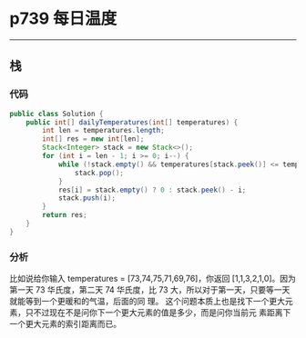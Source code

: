 # p739 每日温度
---

## 栈

### 代码

```java
public class Solution {
    public int[] dailyTemperatures(int[] temperatures) {
        int len = temperatures.length;
        int[] res = new int[len];
        Stack<Integer> stack = new Stack<>();
        for (int i = len - 1; i >= 0; i--) {
            while (!stack.empty() && temperatures[stack.peek()] <= temperatures[i]) {
                stack.pop();
            }
            res[i] = stack.empty() ? 0 : stack.peek() - i;
            stack.push(i);
        }
        return res;
    }
}
```

### 分析

⽐如说给你输⼊ temperatures = [73,74,75,71,69,76]，你返回 [1,1,3,2,1,0]。因为第⼀天 73
华⽒度，第⼆天 74 华⽒度，⽐ 73 ⼤，所以对于第⼀天，只要等⼀天就能等到⼀个更暖和的⽓温，后⾯的同
理。
这个问题本质上也是找下⼀个更⼤元素，只不过现在不是问你下⼀个更⼤元素的值是多少，⽽是问你当前元
素距离下⼀个更⼤元素的索引距离⽽已。
